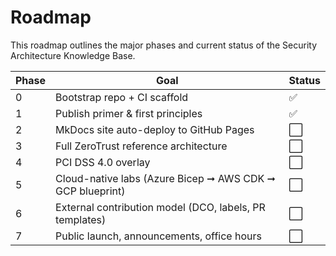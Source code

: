 # Roadmap

This roadmap outlines the major phases and current status of the Security Architecture Knowledge Base.

| Phase | Goal                                                         | Status |
|-------|--------------------------------------------------------------|--------|
| 0     | Bootstrap repo + CI scaffold                                 | ✅     |
| 1     | Publish primer & first principles                            | ✅     |
| 2     | MkDocs site auto-deploy to GitHub Pages                      | ⬜     |
| 3     | Full ZeroTrust reference architecture                        | ⬜     |
| 4     | PCI DSS 4.0 overlay                                          | ⬜     |
| 5     | Cloud-native labs (Azure Bicep ➞ AWS CDK ➞ GCP blueprint)     | ⬜     |
| 6     | External contribution model (DCO, labels, PR templates)      | ⬜     |
| 7     | Public launch, announcements, office hours                   | ⬜     |
